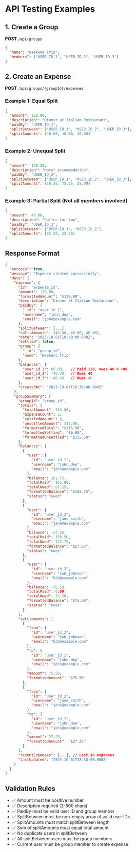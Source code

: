 # API Testing Examples

## 1. Create a Group
**POST** `/api/groups`
```json
{
  "name": "Weekend Trip",
  "members": ["USER_ID_1", "USER_ID_2", "USER_ID_3"]
}
```

## 2. Create an Expense
**POST** `/api/groups/{groupId}/expenses`

### Example 1: Equal Split
```json
{
  "amount": 120.00,
  "description": "Dinner at Italian Restaurant",
  "paidBy": "USER_ID_1",
  "splitBetween": ["USER_ID_1", "USER_ID_2", "USER_ID_3"],
  "splitAmounts": [40.00, 40.00, 40.00]
}
```

### Example 2: Unequal Split
```json
{
  "amount": 150.50,
  "description": "Hotel accommodation",
  "paidBy": "USER_ID_2", 
  "splitBetween": ["USER_ID_1", "USER_ID_2", "USER_ID_3"],
  "splitAmounts": [50.25, 75.25, 25.00]
}
```

### Example 3: Partial Split (Not all members involved)
```json
{
  "amount": 45.00,
  "description": "Coffee for two",
  "paidBy": "USER_ID_1",
  "splitBetween": ["USER_ID_1", "USER_ID_2"],
  "splitAmounts": [22.50, 22.50]
}
```

## Response Format
```json
{
  "success": true,
  "message": "Expense created successfully",
  "data": {
    "expense": {
      "id": "expense_id",
      "amount": 120.00,
      "formattedAmount": "$120.00",
      "description": "Dinner at Italian Restaurant",
      "paidBy": {
        "_id": "user_id_1",
        "username": "john_doe",
        "email": "john@example.com"
      },
      "splitBetween": [...],
      "splitAmounts": [40.00, 40.00, 40.00],
      "date": "2023-10-01T18:30:00.000Z",
      "settled": false,
      "group": {
        "_id": "group_id",
        "name": "Weekend Trip"
      },
      "balances": {
        "user_id_1": 80.00,   // Paid 120, owes 40 = +80
        "user_id_2": -40.00,  // Owes 40
        "user_id_3": -40.00   // Owes 40
      },
      "createdAt": "2023-10-01T18:30:00.000Z"
    },
    "groupSummary": {
      "groupId": "group_id",
      "totals": {
        "totalAmount": 315.50,
        "expenseCount": 3,
        "settledAmount": 0,
        "unsettledAmount": 315.50,
        "formattedTotal": "$315.50",
        "formattedSettled": "$0.00",
        "formattedUnsettled": "$315.50"
      },
      "balances": [
        {
          "user": {
            "id": "user_id_1",
            "username": "john_doe", 
            "email": "john@example.com"
          },
          "balance": 102.75,
          "totalPaid": 165.00,
          "totalOwed": 62.25,
          "formattedBalance": "$102.75",
          "status": "owed"
        },
        {
          "user": {
            "id": "user_id_2",
            "username": "jane_smith",
            "email": "jane@example.com"
          },
          "balance": -27.25,
          "totalPaid": 150.50,
          "totalOwed": 177.75,
          "formattedBalance": "$27.25", 
          "status": "owes"
        },
        {
          "user": {
            "id": "user_id_3",
            "username": "bob_johnson",
            "email": "bob@example.com"
          },
          "balance": -75.50,
          "totalPaid": 0.00,
          "totalOwed": 75.50,
          "formattedBalance": "$75.50",
          "status": "owes"
        }
      ],
      "settlements": [
        {
          "from": {
            "id": "user_id_3",
            "username": "bob_johnson",
            "email": "bob@example.com"
          },
          "to": {
            "id": "user_id_1", 
            "username": "john_doe",
            "email": "john@example.com"
          },
          "amount": 75.50,
          "formattedAmount": "$75.50"
        },
        {
          "from": {
            "id": "user_id_2",
            "username": "jane_smith",
            "email": "jane@example.com"
          },
          "to": {
            "id": "user_id_1",
            "username": "john_doe", 
            "email": "john@example.com"
          },
          "amount": 27.25,
          "formattedAmount": "$27.25"
        }
      ],
      "recentExpenses": [...], // Last 10 expenses
      "lastUpdated": "2023-10-01T18:30:00.000Z"
    }
  }
}
```

## Validation Rules
- ✅ Amount must be positive number
- ✅ Description required (2-500 chars)
- ✅ PaidBy must be valid user ID and group member
- ✅ SplitBetween must be non-empty array of valid user IDs
- ✅ SplitAmounts must match splitBetween length
- ✅ Sum of splitAmounts must equal total amount
- ✅ No duplicate users in splitBetween
- ✅ All splitBetween users must be group members
- ✅ Current user must be group member to create expense